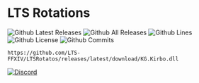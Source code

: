 # LTS Rotations

![Github Latest Releases](https://img.shields.io/github/downloads/LTS-FFXIV/LTSRotatos/latest/total.svg?style=for-the-badge)
![Github All Releases](https://img.shields.io/github/downloads/LTS-FFXIV/LTSRotatos/total.svg?style=for-the-badge)
![Github Lines](https://img.shields.io/tokei/lines/github/LTS-FFXIV/LTSRotatos?style=for-the-badge)
![Github License](https://img.shields.io/github/license/LTS-FFXIV/LTSRotatos.svg?label=License&style=for-the-badge)
![Github Commits](https://img.shields.io/github/commits-since/LTS-FFXIV/LTSRotatos/latest/main?style=for-the-badge)


```
https://github.com/LTS-FFXIV/LTSRotatos/releases/latest/download/KG.Kirbo.dll
```

[![Discord](https://discordapp.com/api/guilds/1064448004498653245/embed.png?style=banner2)](
https://discord.gg/p54TZMPnC9)
